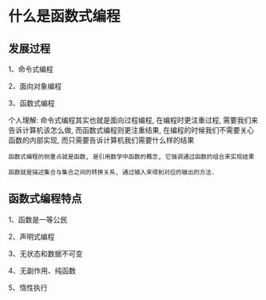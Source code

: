 # 什么是函数式编程

## 发展过程

1、命令式编程

2、面向对象编程

3、函数式编程

个人理解: 
    命令式编程其实也就是面向过程编程, 在编程时更注重过程, 需要我们来告诉计算机该怎么做,
而函数式编程则更注重结果, 在编程的时候我们不需要关心函数的内部实现, 而只需要告诉计算机我们需要什么样的结果

    函数式编程的侧重点就是函数, 是引用数学中函数的概念, 它强调通过函数的组合来实现结果

    函数就是描述集合与集合之间的转换关系, 通过输入来得到对应的输出的方法.

## 函数式编程特点

1、函数是一等公民

2、声明式编程

3、无状态和数据不可变

4、无副作用、纯函数

5、惰性执行
